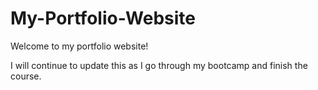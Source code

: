 # My-Portfolio-Website

Welcome to my portfolio website!

I will continue to update this as I go through my bootcamp and finish the course.

